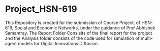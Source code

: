 # Project_HSN-619

This Repository is created for the submission of Course Project, of HSN-619, Social and Economic Networks, under the guidance of Prof Abhishek Samantray. The Report Folder Consisits of the final report for the project and the Analysis folder consists of the code used for simulation of multi-agent models for Digital Innovations Diffusion.
